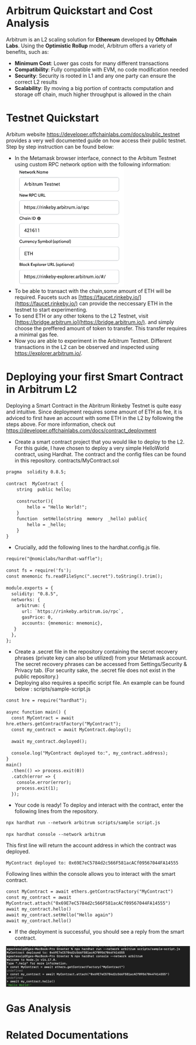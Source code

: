 ﻿# Arbitrum Quickstart and Cost Analysis

Arbitrum is an L2 scaling solution for **Ethereum** developed by **Offchain Labs**. Using the **Optimistic Rollup** model, Arbitrum offers a variety of benefits, such as:

- **Minimum Cost**: Lower gas costs for many different transactions
- **Compatibility**: Fully compatible with EVM, no code modification needed 
- **Security**: Security is rooted in L1 and any one party can ensure the correct L2 results
- **Scalability**: By moving a big portion of contracts computation and storage off chain, much higher throughput is allowed in the chain



# Testnet Quickstart

Arbitum website https://developer.offchainlabs.com/docs/public_testnet provides a very well documented guide on how access their public testnet. Step by step instruction can be found below:

- In the Metamask browser interface, connect to the Arbitum Testnet using custom RPC network option with the following information:
 ![Metamask Configuration](/metamask.png)
- To be able to transact with the chain,some amount of ETH will be required. Faucets such as [https://faucet.rinkeby.io/](https://faucet.rinkeby.io/) can provide the neccessary ETH in the testnet to start experimenting.
- To send ETH or any other tokens to the L2 Testnet, visit [https://bridge.arbitrum.io](https://bridge.arbitrum.io/). and simply choose the preffered amount of token to transfer. This  transfer requires a minimal gas fee.
- Now you are able to experiment in the Arbitrum Testnet. Different transactions in the L2 can be observed and inspected using https://explorer.arbitrum.io/.

# Deploying your first Smart Contract in Arbitrum L2

Deploying a Smart Contract in the Abritrum Rinkeby Testnet is quite easy and intuitive. Since deployment requires some amount of ETH as fee, it is adviced to first have an account with some ETH in the L2 by following the steps above. For more information, check out https://developer.offchainlabs.com/docs/contract_deployment

- Create a smart contract project that you would like to deploy to the L2. For this guide, I have chosen to deploy a very simple HelloWorld contract, using Hardhat. The contract and the config files can be found in this repository. 
contracts/MyContract.sol
```
pragma  solidity 0.8.5;

contract  MyContract {
	string  public hello;

	constructor(){
		hello = "Hello World!";
	} 
	function  setHello(string  memory  _hello) public{
		hello = _hello;
	}
}
```
- Crucially, add the following lines to the hardhat.config.js file.
```
require("@nomiclabs/hardhat-waffle");

const fs = require('fs');
const mnemonic fs.readFileSync(".secret").toString().trim();

module.exports = {
  solidity: "0.8.5",
  networks: {
    arbitrum: {
      url: `https://rinkeby.arbitrum.io/rpc`,
      gasPrice: 0,
      accounts: {mnemonic: mnemonic},
   }
  },
};
```

- Create a .secret file in the repository containing the secret recovery phrases (private key can also be utilized) from your Metamask account. The secret recovery phrases can be accessed from Settings/Security & Privacy tab. (For security sake, the .secret file does not exist in the public repository.)
- Deploying also requires a specific script file. An example can be found below : 
scripts/sample-script.js 
```
const hre = require("hardhat");

async function main() {
  const MyContract = await hre.ethers.getContractFactory("MyContract");
  const my_contract = await MyContract.deploy();

  await my_contract.deployed();

  console.log("MyContract deployed to:", my_contract.address);
}
main()
  .then(() => process.exit(0))
  .catch(error => {
    console.error(error);
    process.exit(1);
  });
```
- Your code is ready! To deploy and interact with the contract, enter the following lines from the repository.

```
npx hardhat run --network arbitrum scripts/sample script.js

npx hardhat console --network arbitrum
```
This first line will return  the account address in which the contract was deployed.
```
MyContract deployed to: 0x69E7eC5784d2c566F581acACf09567044FA14555
```
Following lines within the console allows you to interact with the smart contract. 
```
const MyContract = await ethers.getContractFactory("MyContract")
const my_contract = await MyContract.attach("0x69E7eC5784d2c566F581acACf09567044FA14555")
await my_contract.hello()
await my_contract.setHello("Hello again")
await my_contract.hello()
```
- If the deployment is successful, you should see a reply from the smart contract.

 ![Console](/console.png)

# Gas Analysis


# Related Documentations
